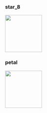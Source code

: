 ### star_8
<img src="https://github.com/qwe7989199/NijiSaki-1st-Live-OpenSub/blob/master/Vector_Drawing/star_8.png" width="120">  

### petal  
<img src="https://github.com/qwe7989199/NijiSaki-1st-Live-OpenSub/blob/master/Vector_Drawing/petal.png" width="120">
